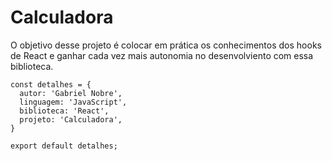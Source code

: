 # Calculadora

O objetivo desse projeto é colocar em prática os conhecimentos dos hooks de React
e ganhar cada vez mais autonomia no desenvolviento com essa biblioteca.

```
const detalhes = {
  autor: 'Gabriel Nobre',
  linguagem: 'JavaScript',
  biblioteca: 'React',
  projeto: 'Calculadora',
}

export default detalhes;
```
